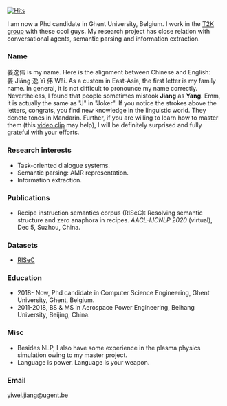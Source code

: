 [![Hits](https://hits.seeyoufarm.com/api/count/incr/badge.svg?url=https%3A%2F%2Fyiweijiang2015.github.io&count_bg=%2379C83D&title_bg=%23555555&icon=&icon_color=%23E7E7E7&title=Visitors&edge_flat=false)](https://hits.seeyoufarm.com)

I am now a Phd candidate in Ghent University, Belgium. I work in the [T2K group](https://ugentt2k.github.io/) with these cool guys. My research project has close relation with conversational agents, semantic parsing and information extraction.

### Name
姜逸伟 is my name. Here is the alignment between Chinese and English:<br>姜 Jiāng 逸 Yì 伟 Wěi. As a custom in East-Asia, the first letter is my family name. In general, it is not difficult to pronounce my name correctly. 
Nevertheless, I found that people sometimes mistook **Jiang** as **Yang**. Emm, it is actually the same as "J" in "Joker". 
If you notice the strokes above the letters, congrats, you find new knowledge in the linguistic world. They denote tones in Mandarin.
Further, if you are willing to learn how to master them (this [video clip](https://youtu.be/Wo13IvKqb4Y) may help), I will be definitely surprised and fully grateful with your efforts.

### Research interests
- Task-oriented dialogue systems.
- Semantic parsing: AMR representation.
- Information extraction.

### Publications
- Recipe instruction semantics corpus (RISeC): Resolving semantic structure and zero anaphora in recipes. *AACL-IJCNLP 2020* (virtual), Dec 5, Suzhou, China.

### Datasets
- [RISeC](https://github.com/YiweiJiang2015/RISeC)

### Education
- 2018- Now, Phd candidate in Computer Science Engineering, Ghent University, Ghent, Belgium.
- 2011-2018, BS & MS in Aerospace Power Engineering, Beihang University, Beijing, China.


### Misc
- Besides NLP, I also have some experience in the plasma physics simulation owing to my master project. 
- Language is power. Language is your weapon.

### Email
yiwei.jiang@ugent.be

